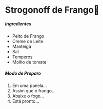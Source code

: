 # **Strogonoff de Frango ​*​*​**:chicken:

##### **Ingredientes**

- Peito de Frango
- Creme de Leite
- Manteiga
- Sal
- Temperos
- Molho de tomate

##### **Modo de Preparo**

1. Em uma panela...
2. Assim que o frango...
3. Abaixe o fogo...
4. Está pronto...

